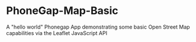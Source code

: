 # PhoneGap-Map-Basic
A "hello world" Phonegap App demonstrating some basic Open Street Map capabilities via the Leaflet JavaScript API 
